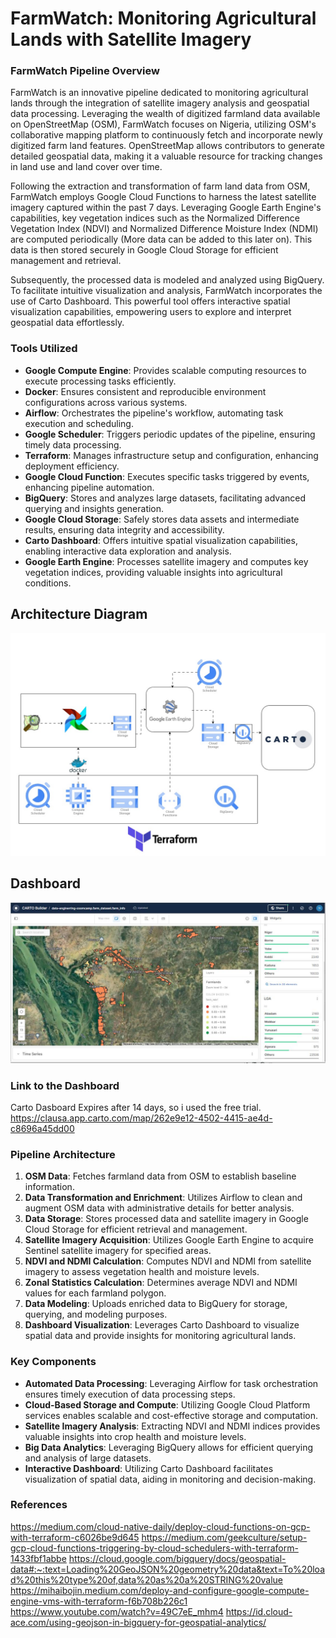 # FarmWatch: Monitoring Agricultural Lands with Satellite Imagery

### FarmWatch Pipeline Overview
FarmWatch is an innovative pipeline dedicated to monitoring agricultural lands through the integration of satellite imagery analysis and geospatial data processing. Leveraging the wealth of digitized farmland data available on OpenStreetMap (OSM), FarmWatch focuses on Nigeria, utilizing OSM's collaborative mapping platform to continuously fetch and incorporate newly digitized farm land features. OpenStreetMap allows contributors to generate detailed geospatial data, making it a valuable resource for tracking changes in land use and land cover over time.

Following the extraction and transformation of farm land data from OSM, FarmWatch employs Google Cloud Functions to harness the latest satellite imagery captured within the past 7 days. Leveraging Google Earth Engine's capabilities, key vegetation indices such as the Normalized Difference Vegetation Index (NDVI) and Normalized Difference Moisture Index (NDMI) are computed periodically (More data can be added to this later on). This data is then stored securely in Google Cloud Storage for efficient management and retrieval.

Subsequently, the processed data is modeled and analyzed using BigQuery. To facilitate intuitive visualization and analysis, FarmWatch incorporates the use of Carto Dashboard. This powerful tool offers interactive spatial visualization capabilities, empowering users to explore and interpret geospatial data effortlessly.

### Tools Utilized
- **Google Compute Engine**: Provides scalable computing resources to execute processing tasks efficiently.
- **Docker**: Ensures consistent and reproducible environment configurations across various systems.
- **Airflow**: Orchestrates the pipeline's workflow, automating task execution and scheduling.
- **Google Scheduler**: Triggers periodic updates of the pipeline, ensuring timely data processing.
- **Terraform**: Manages infrastructure setup and configuration, enhancing deployment efficiency.
- **Google Cloud Function**: Executes specific tasks triggered by events, enhancing pipeline automation.
- **BigQuery**: Stores and analyzes large datasets, facilitating advanced querying and insights generation.
- **Google Cloud Storage**: Safely stores data assets and intermediate results, ensuring data integrity and accessibility.
- **Carto Dashboard**: Offers intuitive spatial visualization capabilities, enabling interactive data exploration and analysis.
- **Google Earth Engine**: Processes satellite imagery and computes key vegetation indices, providing valuable insights into agricultural conditions.

## Architecture Diagram
![alt text](architecture.jpg)

## Dashboard
![alt text](dashboard.jpg)


### Link to the Dashboard
Carto Dasboard Expires after 14 days, so i used the free trial.
https://clausa.app.carto.com/map/262e9e12-4502-4415-ae4d-c8696a45dd00


### Pipeline Architecture
1. **OSM Data**: Fetches farmland data from OSM to establish baseline information.
2. **Data Transformation and Enrichment**: Utilizes Airflow to clean and augment OSM data with administrative details for better analysis.
3. **Data Storage**: Stores processed data and satellite imagery in Google Cloud Storage for efficient retrieval and management.
4. **Satellite Imagery Acquisition**: Utilizes Google Earth Engine to acquire Sentinel satellite imagery for specified areas.
5. **NDVI and NDMI Calculation**: Computes NDVI and NDMI from satellite imagery to assess vegetation health and moisture levels.
6. **Zonal Statistics Calculation**: Determines average NDVI and NDMI values for each farmland polygon.
7. **Data Modeling**: Uploads enriched data to BigQuery for storage, querying, and modeling purposes.
8. **Dashboard Visualization**: Leverages Carto Dashboard to visualize spatial data and provide insights for monitoring agricultural lands.

### Key Components
- **Automated Data Processing**: Leveraging Airflow for task orchestration ensures timely execution of data processing steps.
- **Cloud-Based Storage and Compute**: Utilizing Google Cloud Platform services enables scalable and cost-effective storage and computation.
- **Satellite Imagery Analysis**: Extracting NDVI and NDMI indices provides valuable insights into crop health and moisture levels.
- **Big Data Analytics**: Leveraging BigQuery allows for efficient querying and analysis of large datasets.
- **Interactive Dashboard**: Utilizing Carto Dashboard facilitates visualization of spatial data, aiding in monitoring and decision-making.

### References
https://medium.com/cloud-native-daily/deploy-cloud-functions-on-gcp-with-terraform-c6026be9d645
https://medium.com/geekculture/setup-gcp-cloud-functions-triggering-by-cloud-schedulers-with-terraform-1433fbf1abbe
https://cloud.google.com/bigquery/docs/geospatial-data#:~:text=Loading%20GeoJSON%20geometry%20data&text=To%20load%20this%20type%20of,data%20as%20a%20STRING%20value
https://mihaibojin.medium.com/deploy-and-configure-google-compute-engine-vms-with-terraform-f6b708b226c1
https://www.youtube.com/watch?v=49C7eE_mhm4
https://id.cloud-ace.com/using-geojson-in-bigquery-for-geospatial-analytics/